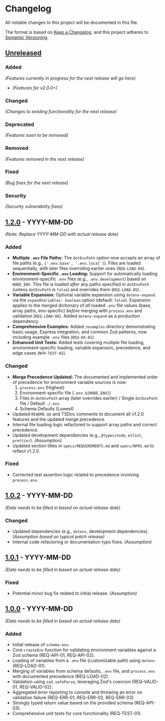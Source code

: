 # Changelog

All notable changes to this project will be documented in this file.

The format is based on [Keep a Changelog](https://keepachangelog.com/en/1.0.0/),
and this project adheres to [Semantic Versioning](https://semver.org/spec/v2.0.0.html).

## [Unreleased]

### Added

_(Features currently in progress for the next release will go here)_

- _(Features for v2.0.0+)_

### Changed

_(Changes to existing functionality for the next release)_

### Deprecated

_(Features soon to be removed)_

### Removed

_(Features removed in the next release)_

### Fixed

_(Bug fixes for the next release)_

### Security

_(Security vulnerability fixes)_

## [1.2.0] - YYYY-MM-DD

_(Note: Replace YYYY-MM-DD with actual release date)_

### Added

- **Multiple `.env` File Paths:** The `dotEnvPath` option now accepts an array of file paths (e.g., `['.env.base', '.env.local']`). Files are loaded sequentially, with later files overriding earlier ones (`REQ-LOAD-04`).
- **Environment-Specific `.env` Loading:** Support for automatically loading environment-specific `.env` files (e.g., `.env.development`) based on `NODE_ENV`. This file is loaded _after_ any paths specified in `dotEnvPath` (unless `dotEnvPath` is `false`) and overrides them (`REQ-LOAD-05`).
- **Variable Expansion:** Optional variable expansion using `dotenv-expand` via the `expandVariables: boolean` option (default: `false`). Expansion applies to the merged dictionary of _all_ loaded `.env` file values (base, array paths, env-specific) _before_ merging with `process.env` and validation (`REQ-LOAD-06`). Added `dotenv-expand` as a production dependency.
- **Comprehensive Examples:** Added `/examples` directory demonstrating basic usage, Express integration, and common Zod patterns, now including example `.env` files (`REQ-DX-01`).
- **Enhanced Unit Tests:** Added tests covering multiple file loading, environment-specific loading, variable expansion, precedence, and edge cases (`NFR-TEST-02`).

### Changed

- **Merge Precedence Updated:** The documented and implemented order of precedence for environment variable sources is now:
  1.  `process.env` (Highest)
  2.  Environment-specific file (`.env.${NODE_ENV}`)
  3.  Files in `dotEnvPath` array (later overrides earlier) / Single `dotEnvPath` file / Default `./.env`
  4.  Schema Defaults (Lowest)
- Updated `README.md` and TSDoc comments to document all v1.2.0 features and the updated merge precedence.
- Internal file loading logic refactored to support array paths and correct precedence.
- Updated development dependencies (e.g., `@types/node`, `eslint`, `prettier`). _(Assumption)_
- Updated section titles in `specs/REQUIREMENTS.md` and `specs/NFRS.md` to reflect v1.2.0.

### Fixed

- Corrected test assertion logic related to precedence involving `process.env`.

## [1.0.2] - YYYY-MM-DD

_(Date needs to be filled in based on actual release date)_

### Changed

- Updated dependencies (e.g., `dotenv`, development dependencies). _(Assumption based on typical patch release)_
- Internal code refactoring or documentation typo fixes. _(Assumption)_

## [1.0.1] - YYYY-MM-DD

_(Date needs to be filled in based on actual release date)_

### Fixed

- Potential minor bug fix related to initial release. _(Assumption)_

## [1.0.0] - YYYY-MM-DD

_(Date needs to be filled in based on actual release date)_

### Added

- Initial release of `schema-env`.
- Core `createEnv` function for validating environment variables against a Zod schema (REQ-API-01, REQ-API-02).
- Loading of variables from a `.env` file (customizable path) using `dotenv` (REQ-LOAD-01).
- Merging of variables from schema defaults, `.env` file, and `process.env` with documented precedence (REQ-LOAD-02).
- Validation using `zod.safeParse`, leveraging Zod's coercion (REQ-VALID-01, REQ-VALID-02).
- Aggregated error reporting to console and throwing an error on validation failure (REQ-ERR-01, REQ-ERR-02, REQ-ERR-03).
- Strongly typed return value based on the provided schema (REQ-API-03).
- Comprehensive unit tests for core functionality (REQ-TEST-01).

[Unreleased]: https://github.com/devvictrix/schema-env/compare/v1.2.0...HEAD
[1.2.0]: https://github.com/devvictrix/schema-env/compare/v1.0.2...v1.2.0
[1.0.2]: https://github.com/devvictrix/schema-env/releases/tag/v1.0.2
[1.0.1]: https://github.com/devvictrix/schema-env/releases/tag/v1.0.1
[1.0.0]: https://github.com/devvictrix/schema-env/releases/tag/v1.0.0